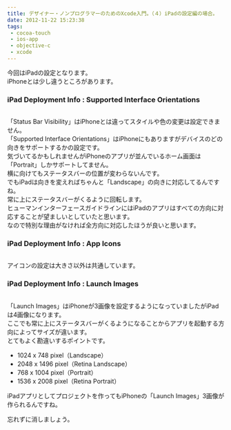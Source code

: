 ```yaml
---
title: デザイナー・ノンプログラマーのためのXcode入門。（４）iPadの設定編の場合。
date: 2012-11-22 15:23:38
tags: 
 - cocoa-touch
 - ios-app
 - objective-c
 - xcode
---
```

今回はiPadの設定となります。<br>
iPhoneとは少し違うところがあります。

<h3>iPad Deployment Info : Supported Interface Orientations</h3>

<img src="http://farm9.staticflickr.com/8341/8190081021_abdb508443.jpg" alt="" />

<!-- more -->

「Status Bar Visibility」はiPhoneとは違ってスタイルや色の変更は設定できません。<br>
「Supported Interface Orientations」はiPhoneにもありますがデバイスのどの向きをサポートするかの設定です。<br>
気づいてるかもしれませんがiPhoneのアプリが並んでいるホーム画面は「Portrait」しかサポートしてません。<br>
横に向けてもステータスバーの位置が変わらないんです。<br>
でもiPadは向きを変えればちゃんと「Landscape」の向きに対応してるんですね。<br>
常に上にステータスバーがくるように回転します。<br>
ヒューマンインターフェースガイドラインにはiPadのアプリはすべての方向に対応することが望ましいとしていたと思います。<br>
なので特別な理由がなければ全方向に対応したほうが良いと思います。

<h3>iPad Deployment Info : App Icons</h3>

<img src="http://farm9.staticflickr.com/8486/8190080883_1d99ab11c4.jpg" alt="" />

アイコンの設定は大きさ以外は共通しています。

<h3>iPad Deployment Info : Launch Images</h3>

<img src="http://farm9.staticflickr.com/8204/8190080763_c66eb69513.jpg" alt="" />

「Launch Images」はiPhoneが3画像を設定するようになっていましたがiPadは4画像になります。<br>
ここでも常に上にステータスバーがくるようになることからアプリを起動する方向によってサイズが違います。<br>
とてもよく勘違いするポイントです。

<ul>
<li>1024 x 748 pixel（Landscape）</li>
<li>2048 x 1496 pixel（Retina Landscape）</li>
<li>768 x 1004 pixel（Portrait）</li>
<li>1536 x 2008 pixel（Retina Portrait）</li>
</ul>

iPadアプリとしてプロジェクトを作ってもiPhoneの「Launch Images」3画像が作られるんですね。

忘れずに消しましょう。

